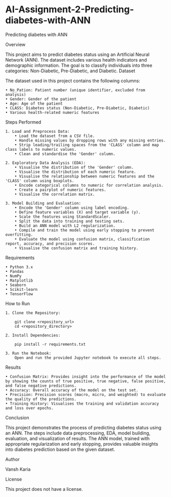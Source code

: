 # AI-Assignment-2-Predicting-diabetes-with-ANN
Predicting diabetes with ANN

Overview

This project aims to predict diabetes status using an Artificial Neural Network (ANN). The dataset includes various health indicators and demographic information. The goal is to classify individuals into three categories: Non-Diabetic, Pre-Diabetic, and Diabetic.
Dataset

The dataset used in this project contains the following columns:
‎

    • No_Pation: Patient number (unique identifier, excluded from analysis)
    • Gender: Gender of the patient
    • Age: Age of the patient
    • CLASS: Diabetes status (Non-Diabetic, Pre-Diabetic, Diabetic)
    • Various health-related numeric features

Steps Performed
 
    1. Load and Preprocess Data:
        • Load the dataset from a CSV file.
        • Handle missing values by dropping rows with any missing entries.
        • Strip leading/trailing spaces from the 'CLASS' column and map class labels to numeric values.
        • Clean and standardise the 'Gender' column.
 
    2. Exploratory Data Analysis (EDA):
        • Visualise the distribution of the 'Gender' column.
        • Visualise the distribution of each numeric feature.
        • Visualise the relationship between numeric features and the 'CLASS' column using boxplots.
        • Encode categorical columns to numeric for correlation analysis.
        • Create a pairplot of numeric features.
        • Visualise the correlation matrix.
 
    3. Model Building and Evaluation:
        • Encode the 'Gender' column using label encoding.
        • Define feature variables (X) and target variable (y).
        • Scale the features using StandardScaler.
        • Split the data into training and testing sets.
        • Build an ANN model with L2 regularization.
        • Compile and train the model using early stopping to prevent overfitting.
        • Evaluate the model using confusion matrix, classification report, accuracy, and precision scores.
        • Visualise the confusion matrix and training history.

Requirements

    • Python 3.x
    • Pandas
    • NumPy
    • Matplotlib
    • Seaborn
    • Scikit-learn
    • TensorFlow

How to Run
 
    1. Clone the Repository:

        git clone <repository_url>
        cd <repository_directory>
 
    2. Install Dependencies:

        pip install -r requirements.txt
 
    3. Run the Notebook:
        Open and run the provided Jupyter notebook to execute all steps.

Results
 
    • Confusion Matrix: Provides insight into the performance of the model by showing the counts of true positive, true negative, false positive, and false negative predictions.
    • Accuracy: Overall accuracy of the model on the test set.
    • Precision: Precision scores (macro, micro, and weighted) to evaluate the quality of the predictions.
    • Training History: Visualises the training and validation accuracy and loss over epochs.

Conclusion

This project demonstrates the process of predicting diabetes status using an ANN. The steps include data preprocessing, EDA, model building, evaluation, and visualization of results. The ANN model,            trained with appropriate regularization and early stopping, provides valuable insights into diabetes prediction based on the given dataset.

Author

Vansh Karia

License

This project does not have a license.
